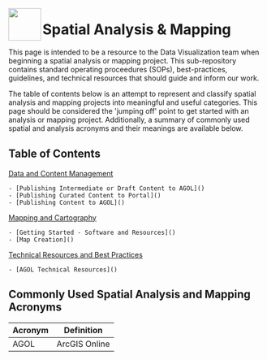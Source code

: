<a href="url"><img src="http://gis.mtc.ca.gov/mtcimages/mtcgisLogo.png" align="left" height="64" width="64" ></a>
# Spatial Analysis & Mapping

This page is intended to be a resource to the Data Visualization team when beginning a spatial analysis or mapping project. This sub-repository contains standard operating proceedures (SOPs), best-practices, guidelines, and technical resources that should guide and inform our work. 

The table of contents below is an attempt to represent and classify spatial analysis and mapping projects into meaningful and useful categories. This page should be considered the 'jumping off' point to get started with an analysis or mapping project. Additionally, a summary of commonly used spatial and analysis acronyms and their meanings are available below.  

## Table of Contents

[Data and Content Management]()

    - [Publishing Intermediate or Draft Content to AGOL]()
    - [Publishing Curated Content to Portal]()
    - [Publishing Content to AGOL]()

[Mapping and Cartography]()

    - [Getting Started - Software and Resources]()
    - [Map Creation]()

[Technical Resources and Best Practices]()

    - [AGOL Technical Resources]()

## Commonly Used Spatial Analysis and Mapping Acronyms

|Acronym|Definition   |
|-------|-------------|
|AGOL   |ArcGIS Online|  